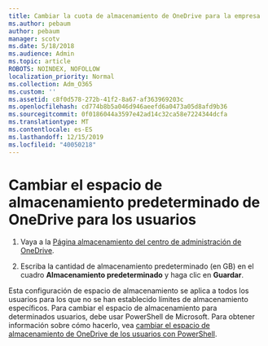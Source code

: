 ```yaml
---
title: Cambiar la cuota de almacenamiento de OneDrive para la empresa
ms.author: pebaum
author: pebaum
manager: scotv
ms.date: 5/18/2018
ms.audience: Admin
ms.topic: article
ROBOTS: NOINDEX, NOFOLLOW
localization_priority: Normal
ms.collection: Adm_O365
ms.custom: ''
ms.assetid: c8f0d578-272b-41f2-8a67-af363969203c
ms.openlocfilehash: cd774b8b5a046d946aeefd6a0473a05d8afd9b36
ms.sourcegitcommit: 0f0186044a3597e42ad14c32ca58e7224344dcfa
ms.translationtype: MT
ms.contentlocale: es-ES
ms.lasthandoff: 12/15/2019
ms.locfileid: "40050218"
---
```

# <a name="change-the-default-onedrive-storage-space-for-your-users"></a>Cambiar el espacio de almacenamiento predeterminado de OneDrive para los usuarios

1. Vaya a la [Página almacenamiento del centro de administración de OneDrive](https://admin.onedrive.com/?v=StorageSettings).
    
2. Escriba la cantidad de almacenamiento predeterminado (en GB) en el cuadro **Almacenamiento predeterminado** y haga clic en **Guardar**.
    
Esta configuración de espacio de almacenamiento se aplica a todos los usuarios para los que no se han establecido límites de almacenamiento específicos. Para cambiar el espacio de almacenamiento para determinados usuarios, debe usar PowerShell de Microsoft. Para obtener información sobre cómo hacerlo, vea [cambiar el espacio de almacenamiento de OneDrive de los usuarios con PowerShell](https://go.microsoft.com/fwlink/?linkid=866402).
  

